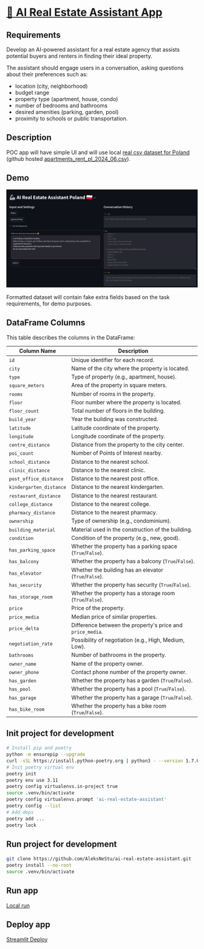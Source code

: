 # [💬 AI Real Estate Assistant App](https://ai-real-estate-assistant.streamlit.app/)

## Requirements
Develop an AI-powered assistant for a real estate agency that assists potential buyers and renters in finding their ideal property.

The assistant should engage users in a conversation, asking questions about their preferences such as:
- location (city, neighborhood)
- budget range
- property type (apartment, house, condo)
- number of bedrooms and bathrooms
- desired amenities (parking, garden, pool)
- proximity to schools or public transportation.


## Description
POC app will have simple UI and will use local [real csv dataset for Poland](https://www.kaggle.com/datasets/krzysztofjamroz/apartment-prices-in-poland) (github hosted [apartments_rent_pl_2024_06.csv](dataset%2Fapartments_rent_pl_2024_06.csv)).

## Demo

![screen.png](assets/screen.png)

[//]: # (![demo.gif]&#40;assets/demo.gif&#41;)


Formatted dataset will contain fake extra fields based on the task requirements, for demo purposes.
## DataFrame Columns

This table describes the columns in the DataFrame:

| Column Name              | Description                                |
|--------------------------|--------------------------------------------|
| `id`                     | Unique identifier for each record.         |
| `city`                   | Name of the city where the property is located. |
| `type`                   | Type of property (e.g., apartment, house). |
| `square_meters`          | Area of the property in square meters.     |
| `rooms`                  | Number of rooms in the property.           |
| `floor`                  | Floor number where the property is located. |
| `floor_count`            | Total number of floors in the building.    |
| `build_year`             | Year the building was constructed.         |
| `latitude`               | Latitude coordinate of the property.       |
| `longitude`              | Longitude coordinate of the property.      |
| `centre_distance`        | Distance from the property to the city center. |
| `poi_count`              | Number of Points of Interest nearby.       |
| `school_distance`        | Distance to the nearest school.            |
| `clinic_distance`        | Distance to the nearest clinic.            |
| `post_office_distance`   | Distance to the nearest post office.       |
| `kindergarten_distance`  | Distance to the nearest kindergarten.      |
| `restaurant_distance`    | Distance to the nearest restaurant.        |
| `college_distance`       | Distance to the nearest college.           |
| `pharmacy_distance`      | Distance to the nearest pharmacy.          |
| `ownership`              | Type of ownership (e.g., condominium).     |
| `building_material`      | Material used in the construction of the building. |
| `condition`              | Condition of the property (e.g., new, good). |
| `has_parking_space`      | Whether the property has a parking space (`True`/`False`). |
| `has_balcony`            | Whether the property has a balcony (`True`/`False`). |
| `has_elevator`           | Whether the building has an elevator (`True`/`False`). |
| `has_security`           | Whether the property has security (`True`/`False`). |
| `has_storage_room`       | Whether the property has a storage room (`True`/`False`). |
| `price`                  | Price of the property.                     |
| `price_media`            | Median price of similar properties.        |
| `price_delta`            | Difference between the property's price and `price_media`. |
| `negotiation_rate`       | Possibility of negotiation (e.g., High, Medium, Low). |
| `bathrooms`              | Number of bathrooms in the property.       |
| `owner_name`             | Name of the property owner.                |
| `owner_phone`            | Contact phone number of the property owner. |
| `has_garden`             | Whether the property has a garden (`True`/`False`). |
| `has_pool`               | Whether the property has a pool (`True`/`False`). |
| `has_garage`             | Whether the property has a garage (`True`/`False`). |
| `has_bike_room`          | Whether the property has a bike room (`True`/`False`). |



## Init project for development
```sh
# Install pip and poetry
python -m ensurepip --upgrade
curl -sSL https://install.python-poetry.org | python3 - --version 1.7.0
# Init poetry virtual env
poetry init
poetry env use 3.11
poetry config virtualenvs.in-project true
source .venv/bin/activate
poetry config virtualenvs.prompt 'ai-real-estate-assistant'
poetry config --list
# Add deps
poetry add ...
poetry lock
```

## Run project for development
```sh
git clone https://github.com/AleksNeStu/ai-real-estate-assistant.git
poetry install --no-root
source .venv/bin/activate
```

## Run app

[Local run](utils/run_local.sh)

## Deploy app

[Streamlit Deploy](https://docs.streamlit.io/deploy)
